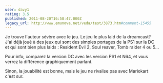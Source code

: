 ```yaml
---
user: davy1
rating: 3.5
published: 2011-08-20T16:58:47.000Z
legacy_url: http://www.emunova.net/veda/test/3873.htm#comment-15455
---
```

Je trouve l'auteur sévère avec le jeu.
Le jeu le plus laid de la dreamcast? J'ai déjà joué à des jeux qui sont des simples portages de la PS1 sur la DC et qui sont bien plus laids : Resident Evil 2, Soul reaver, Tomb raider 4 ou 5...

Pour info, comparez la version DC avec les version PS1 et N64, et vous verrez la différence graphiquement parlant. 

Sinon, la jouabilité est bonne, mais le jeu ne rivalise pas avec Mariokart c'est sur.